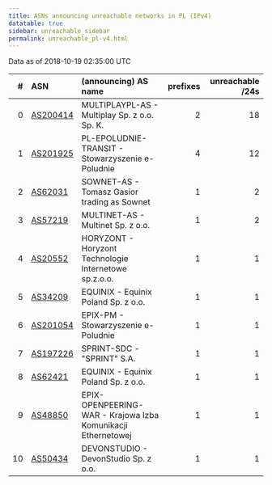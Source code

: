 ```yaml
---
title: ASNs announcing unreachable networks in PL (IPv4)
datatable: true
sidebar: unreachable_sidebar
permalink: unreachable_pl-v4.html
---
```


Data as of 2018-10-19 02:35:00 UTC


<div class="datatable-begin"></div>

|   # | ASN                                      | (announcing) AS name                                         |   prefixes |   unreachable /24s |
|----:|:-----------------------------------------|:-------------------------------------------------------------|-----------:|-------------------:|
|   0 | [AS200414](unreachable_AS200414-v4.html) | MULTIPLAYPL-AS - Multiplay Sp. z o.o. Sp. K.                 |          2 |                 18 |
|   1 | [AS201925](unreachable_AS201925-v4.html) | PL-EPOLUDNIE-TRANSIT - Stowarzyszenie e-Poludnie             |          4 |                 12 |
|   2 | [AS62031](unreachable_AS62031-v4.html)   | SOWNET-AS - Tomasz Gasior trading as Sownet                  |          1 |                  2 |
|   3 | [AS57219](unreachable_AS57219-v4.html)   | MULTINET-AS - Multinet Sp. z o.o.                            |          1 |                  2 |
|   4 | [AS20552](unreachable_AS20552-v4.html)   | HORYZONT - Horyzont Technologie Internetowe sp.z.o.o.        |          1 |                  1 |
|   5 | [AS34209](unreachable_AS34209-v4.html)   | EQUINIX - Equinix Poland Sp. z o.o.                          |          1 |                  1 |
|   6 | [AS201054](unreachable_AS201054-v4.html) | EPIX-PM - Stowarzyszenie e-Poludnie                          |          1 |                  1 |
|   7 | [AS197226](unreachable_AS197226-v4.html) | SPRINT-SDC - "SPRINT" S.A.                                   |          1 |                  1 |
|   8 | [AS62421](unreachable_AS62421-v4.html)   | EQUINIX - Equinix Poland Sp. z o.o.                          |          1 |                  1 |
|   9 | [AS48850](unreachable_AS48850-v4.html)   | EPIX-OPENPEERING-WAR - Krajowa Izba Komunikacji Ethernetowej |          1 |                  1 |
|  10 | [AS50434](unreachable_AS50434-v4.html)   | DEVONSTUDIO - DevonStudio Sp. z o.o.                         |          1 |                  1 |

<div class="datatable-end"></div>